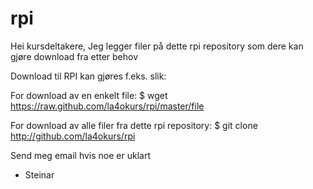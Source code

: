 # rpi
Hei kursdeltakere,
Jeg legger filer på dette rpi repository som dere kan gjøre download fra etter behov


Download til RPI kan gjøres f.eks. slik:

For download av en enkelt file:                      $ wget https://raw.github.com/la4okurs/rpi/master/file

For download av alle filer fra dette rpi repository: $ git clone http://github.com/la4okurs/rpi

Send meg email hvis noe er uklart

- Steinar
